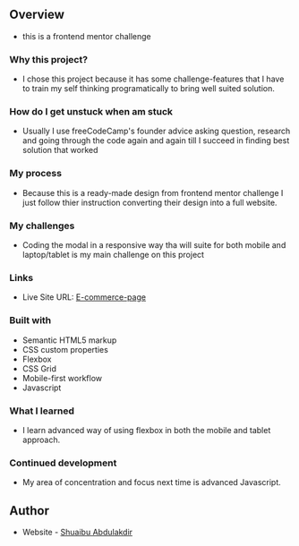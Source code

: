 ## Overview

- this is a frontend mentor challenge

### Why this project?

- I chose this project because it has some challenge-features that I have to train my self thinking programatically to bring well suited solution.

### How do I get unstuck when am stuck

- Usually I use freeCodeCamp's founder advice asking question, research and going through the code again and again till I succeed in finding best solution that worked

### My process

- Because this is a ready-made design from frontend mentor challenge I just follow thier instruction converting their design into a full website.

### My challenges

- Coding the modal in a responsive way tha will suite for both mobile and laptop/tablet is my main challenge on this project

### Links

- Live Site URL: [E-commerce-page](https://www.ecommercementor.com)

### Built with

- Semantic HTML5 markup
- CSS custom properties
- Flexbox
- CSS Grid
- Mobile-first workflow
- Javascript

### What I learned

- I learn advanced way of using flexbox in both the mobile and tablet approach.

### Continued development

- My area of concentration and focus next time is advanced Javascript.

## Author

- Website - [Shuaibu Abdulakdir](https://www.shuaibuabdulkadir.com)
